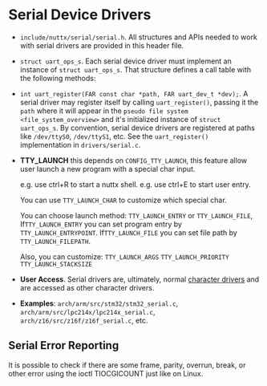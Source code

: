 # Serial Device Drivers

  - `include/nuttx/serial/serial.h`. All structures and APIs needed to
    work with serial drivers are provided in this header file.

  - `struct uart_ops_s`. Each serial device driver must implement an
    instance of `struct uart_ops_s`. That structure defines a call table
    with the following methods:

  - `int uart_register(FAR const char *path, FAR uart_dev_t *dev);`. A
    serial driver may register itself by calling `uart_register()`,
    passing it the `path` where it will appear in the `pseudo file
    system <file_system_overview>` and it's initialized instance of
    `struct uart_ops_s`. By convention, serial device drivers are
    registered at paths like `/dev/ttyS0`, `/dev/ttyS1`, etc. See the
    `uart_register()` implementation in `drivers/serial.c`.

  - **TTY\_LAUNCH** this depends on `CONFIG_TTY_LAUNCH`, this feature
    allow user launch a new program with a special char input.
    
    e.g. use ctrl+R to start a nuttx shell. e.g. use ctrl+E to start
    user entry.
    
    You can use `TTY_LAUNCH_CHAR` to customize which special char.
    
    You can choose launch method: `TTY_LAUNCH_ENTRY` or
    `TTY_LAUNCH_FILE`, If`TTY_LAUNCH_ENTRY` you can set program entry by
    `TTY_LAUNCH_ENTRYPOINT`. If`TTY_LAUNCH_FILE` you can set file path
    by `TTY_LAUNCH_FILEPATH`.
    
    Also, you can customize: `TTY_LAUNCH_ARGS` `TTY_LAUNCH_PRIORITY`
    `TTY_LAUNCH_STACKSIZE`

  - **User Access**. Serial drivers are, ultimately, normal [character
    drivers](#chardrivers) and are accessed as other character drivers.

  - **Examples**: `arch/arm/src/stm32/stm32_serial.c`,
    `arch/arm/src/lpc214x/lpc214x_serial.c`,
    `arch/z16/src/z16f/z16f_serial.c`, etc.

## Serial Error Reporting

It is possible to check if there are some frame, parity, overrun, break,
or other error using the ioctl TIOCGICOUNT just like on Linux.
